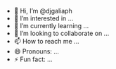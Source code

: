 - 👋 Hi, I’m @djgaliaph
- 👀 I’m interested in ...
- 🌱 I’m currently learning ...
- 💞️ I’m looking to collaborate on ...
- 📫 How to reach me ...
- 😄 Pronouns: ...
- ⚡ Fun fact: ...

<!---
djgaliaph/djgaliaph is a ✨ special ✨ repository because its `README.md` (this file) appears on your GitHub profile.
You can click the Preview link to take a look at your changes.

Links:  https://sites.google.com/view/djgaliaph
        https://facebook.com/djgaliaph
        https://youtube.com/djgalia
--->
